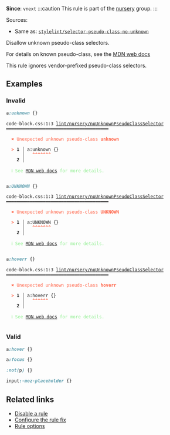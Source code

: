 **Since**: `vnext`
:::caution
This rule is part of the [nursery](/linter/rules/#nursery) group.
:::

Sources: 
- Same as: <a href="https://github.com/stylelint/stylelint/blob/main/lib/rules/selector-pseudo-class-no-unknown/README.md" target="_blank"><code>stylelint/selector-pseudo-class-no-unknown</code></a>

Disallow unknown pseudo-class selectors.

For details on known pseudo-class, see the [MDN web docs](https://developer.mozilla.org/en-US/docs/Web/CSS/Pseudo-classes)

This rule ignores vendor-prefixed pseudo-class selectors.

## Examples

### Invalid

```css
a:unknown {}
```

<pre class="language-text"><code class="language-text">code-block.css:1:3 <a href="https://biomejs.dev/linter/rules/no-unknown-pseudo-class-selector">lint/nursery/noUnknownPseudoClassSelector</a> ━━━━━━━━━━━━━━━━━━━━━━━━━━━━━━━━━━━━━━━<br /><br /><strong><span style="color: Tomato;">  </span></strong><strong><span style="color: Tomato;">✖</span></strong> <span style="color: Tomato;">Unexpected unknown pseudo-class </span><span style="color: Tomato;"><strong>unknown</strong></span><span style="color: Tomato;"> </span><br />  <br /><strong><span style="color: Tomato;">  </span></strong><strong><span style="color: Tomato;">&gt;</span></strong> <strong>1 │ </strong>a:unknown {}<br />   <strong>   │ </strong>  <strong><span style="color: Tomato;">^</span></strong><strong><span style="color: Tomato;">^</span></strong><strong><span style="color: Tomato;">^</span></strong><strong><span style="color: Tomato;">^</span></strong><strong><span style="color: Tomato;">^</span></strong><strong><span style="color: Tomato;">^</span></strong><strong><span style="color: Tomato;">^</span></strong><br />    <strong>2 │ </strong><br />  <br /><strong><span style="color: lightgreen;">  </span></strong><strong><span style="color: lightgreen;">ℹ</span></strong> <span style="color: lightgreen;">See </span><span style="color: lightgreen;"><a href="https://developer.mozilla.org/en-US/docs/Web/CSS/Pseudo-classes">MDN web docs</a></span><span style="color: lightgreen;"> for more details.</span><br />  <br /></code></pre>

```css
a:UNKNOWN {}
```

<pre class="language-text"><code class="language-text">code-block.css:1:3 <a href="https://biomejs.dev/linter/rules/no-unknown-pseudo-class-selector">lint/nursery/noUnknownPseudoClassSelector</a> ━━━━━━━━━━━━━━━━━━━━━━━━━━━━━━━━━━━━━━━<br /><br /><strong><span style="color: Tomato;">  </span></strong><strong><span style="color: Tomato;">✖</span></strong> <span style="color: Tomato;">Unexpected unknown pseudo-class </span><span style="color: Tomato;"><strong>UNKNOWN</strong></span><span style="color: Tomato;"> </span><br />  <br /><strong><span style="color: Tomato;">  </span></strong><strong><span style="color: Tomato;">&gt;</span></strong> <strong>1 │ </strong>a:UNKNOWN {}<br />   <strong>   │ </strong>  <strong><span style="color: Tomato;">^</span></strong><strong><span style="color: Tomato;">^</span></strong><strong><span style="color: Tomato;">^</span></strong><strong><span style="color: Tomato;">^</span></strong><strong><span style="color: Tomato;">^</span></strong><strong><span style="color: Tomato;">^</span></strong><strong><span style="color: Tomato;">^</span></strong><br />    <strong>2 │ </strong><br />  <br /><strong><span style="color: lightgreen;">  </span></strong><strong><span style="color: lightgreen;">ℹ</span></strong> <span style="color: lightgreen;">See </span><span style="color: lightgreen;"><a href="https://developer.mozilla.org/en-US/docs/Web/CSS/Pseudo-classes">MDN web docs</a></span><span style="color: lightgreen;"> for more details.</span><br />  <br /></code></pre>

```css
a:hoverr {}
```

<pre class="language-text"><code class="language-text">code-block.css:1:3 <a href="https://biomejs.dev/linter/rules/no-unknown-pseudo-class-selector">lint/nursery/noUnknownPseudoClassSelector</a> ━━━━━━━━━━━━━━━━━━━━━━━━━━━━━━━━━━━━━━━<br /><br /><strong><span style="color: Tomato;">  </span></strong><strong><span style="color: Tomato;">✖</span></strong> <span style="color: Tomato;">Unexpected unknown pseudo-class </span><span style="color: Tomato;"><strong>hoverr</strong></span><span style="color: Tomato;"> </span><br />  <br /><strong><span style="color: Tomato;">  </span></strong><strong><span style="color: Tomato;">&gt;</span></strong> <strong>1 │ </strong>a:hoverr {}<br />   <strong>   │ </strong>  <strong><span style="color: Tomato;">^</span></strong><strong><span style="color: Tomato;">^</span></strong><strong><span style="color: Tomato;">^</span></strong><strong><span style="color: Tomato;">^</span></strong><strong><span style="color: Tomato;">^</span></strong><strong><span style="color: Tomato;">^</span></strong><br />    <strong>2 │ </strong><br />  <br /><strong><span style="color: lightgreen;">  </span></strong><strong><span style="color: lightgreen;">ℹ</span></strong> <span style="color: lightgreen;">See </span><span style="color: lightgreen;"><a href="https://developer.mozilla.org/en-US/docs/Web/CSS/Pseudo-classes">MDN web docs</a></span><span style="color: lightgreen;"> for more details.</span><br />  <br /></code></pre>

### Valid

```css
a:hover {}
```

```css
a:focus {}
```

```css
:not(p) {}
```

```css
input:-moz-placeholder {}
```

## Related links

- [Disable a rule](/linter/#disable-a-lint-rule)
- [Configure the rule fix](/linter#configure-the-rule-fix)
- [Rule options](/linter/#rule-options)
